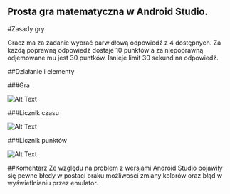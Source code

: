 ## Prosta gra matematyczna w Android Studio.


#Zasady gry

Gracz ma za zadanie wybrać parwidłową odpowiedź z 4 dostępnych.
Za każdą poprawną odpowiedź dostaje 10 punktów a za niepoprawną odjemowane mu jest 30 puntków.
Isnieje limit 30 sekund na odpowiedź.

##Działanie i elementy

###Gra


![Alt Text](http://g.recordit.co/d3SiSlm1Pa.gif)

###Licznik czasu


![Alt Text](http://g.recordit.co/9QFKeIkJzu.gif)

###Licznik punktów


![Alt Text](http://g.recordit.co/yN5TC0pn5P.gif)


##Komentarz
Ze względu na problem z wersjami Android Studio pojawiły się pewne błedy w postaci braku możliwości zmiany kolorów 
oraz błąd w wyświetlnianiu przez emulator.
